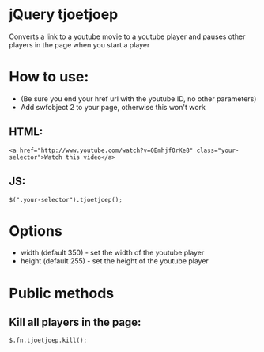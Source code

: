 # jQuery tjoetjoep

Converts a link to a youtube movie to a youtube player and
pauses other players in the page when you start a player

# How to use:

* (Be sure you end your href url with the youtube ID, no other parameters)
* Add swfobject 2 to your page, otherwise this won't work

## HTML:
```
<a href="http://www.youtube.com/watch?v=0Bmhjf0rKe8" class="your-selector">Watch this video</a>
```

## JS:
```
$(".your-selector").tjoetjoep();
```

# Options

* width (default 350) - set the width of the youtube player
* height (default 255) - set the height of the youtube player

# Public methods

## Kill all players in the page:
```
$.fn.tjoetjoep.kill();
```